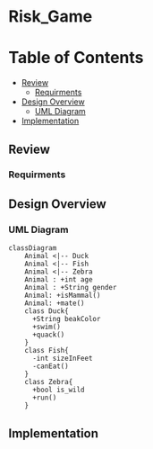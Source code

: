 # Risk_Game

# Table of Contents

- [Review](#Review)
  - [Requirments](#Requirments)
- [Design Overview](#Design-Overview)
  - [UML Diagram](#UML-Diagram)
- [Implementation](#Implementation)

## Review

### Requirments

## Design Overview

### UML Diagram
```mermaid
classDiagram
    Animal <|-- Duck
    Animal <|-- Fish
    Animal <|-- Zebra
    Animal : +int age
    Animal : +String gender
    Animal: +isMammal()
    Animal: +mate()
    class Duck{
      +String beakColor
      +swim()
      +quack()
    }
    class Fish{
      -int sizeInFeet
      -canEat()
    }
    class Zebra{
      +bool is_wild
      +run()
    }
```
## Implementation
